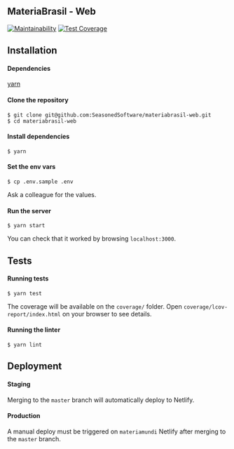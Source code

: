 ## MateriaBrasil - Web

[![Maintainability](https://api.codeclimate.com/v1/badges/6312890487abe2174b1e/maintainability)](https://codeclimate.com/repos/5b080c0f5a0ae6027d0053a3/maintainability) [![Test Coverage](https://api.codeclimate.com/v1/badges/6312890487abe2174b1e/test_coverage)](https://codeclimate.com/repos/5b080c0f5a0ae6027d0053a3/test_coverage)

## Installation

#### Dependencies

[yarn](https://yarnpkg.com/pt-BR/)

#### Clone the repository
```
$ git clone git@github.com:SeasonedSoftware/materiabrasil-web.git
$ cd materiabrasil-web
```

#### Install dependencies
```
$ yarn
```

#### Set the env vars
```
$ cp .env.sample .env
```
Ask a colleague for the values.

#### Run the server
```
$ yarn start
```

You can check that it worked by browsing `localhost:3000`.

## Tests

#### Running tests
```
$ yarn test
```
The coverage will be available on the `coverage/` folder. Open `coverage/lcov-report/index.html` on your browser to see details.


#### Running the linter
```
$ yarn lint
```

## Deployment

#### Staging

Merging to the `master` branch will  automatically deploy to Netlify.

#### Production

A manual deploy must be triggered on `materiamundi` Netlify after merging to the `master` branch.
